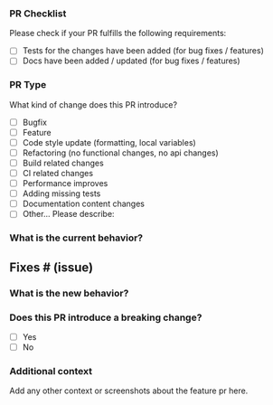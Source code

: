 ### PR Checklist

Please check if your PR fulfills the following requirements:

- [ ] Tests for the changes have been added (for bug fixes / features)
- [ ] Docs have been added / updated (for bug fixes / features)

### PR Type

What kind of change does this PR introduce?

<!-- Please check the one that applies to this PR using "x". -->

- [ ] Bugfix
- [ ] Feature
- [ ] Code style update (formatting, local variables)
- [ ] Refactoring (no functional changes, no api changes)
- [ ] Build related changes
- [ ] CI related changes
- [ ] Performance improves
- [ ] Adding missing tests
- [ ] Documentation content changes
- [ ] Other... Please describe:

### What is the current behavior?

<!-- Please describe the current behavior that you are modifying, or link to a relevant issue. -->

## Fixes # (issue)

### What is the new behavior?

### Does this PR introduce a breaking change?

- [ ] Yes
- [ ] No

<!-- If this PR contains a breaking change, please describe the impact and migration path for existing applications below. -->

### Additional context

Add any other context or screenshots about the feature pr here.
